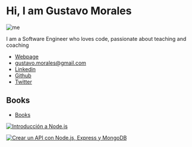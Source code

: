 # Hi, I am Gustavo Morales

![me](https://avatars1.githubusercontent.com/u/760122?s=240&u=073d8f5f10b280bce8b7de6c46808e934ebab16c&v=4)

I am a Software Engineer who loves code, passionate about teaching and coaching

- [Webpage](http://gmoralesc.me)
- [gustavo.morales@gmail.com](mailto://gustavo.morales@gmail.com)
- [Linkedin](https://linkedin.com/in/gmoralesc)
- [Github](https://github.com/gmoralesc)
- [Twitter](https://twitter.com/@gmoralesc)

## Books

- [Books](http://gmoralesc.me/books/)

[![Introducción a Node.js](https://d2sofvawe08yqg.cloudfront.net/introduccion-a-nodejs/hero?1564247999)](https://leanpub.com/introduccion-a-nodejs)

[![Crear un API con Node.js, Express y MongoDB](https://d2sofvawe08yqg.cloudfront.net/crear-un-api-con-nodejs-express-y-mongodb/hero?1564248042)](https://leanpub.com/crear-un-api-con-nodejs-express-y-mongodb)
